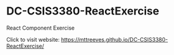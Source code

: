 # DC-CSIS3380-ReactExercise
React Component Exercise

Click to visit website: https://mttreeves.github.io/DC-CSIS3380-ReactExercise/
